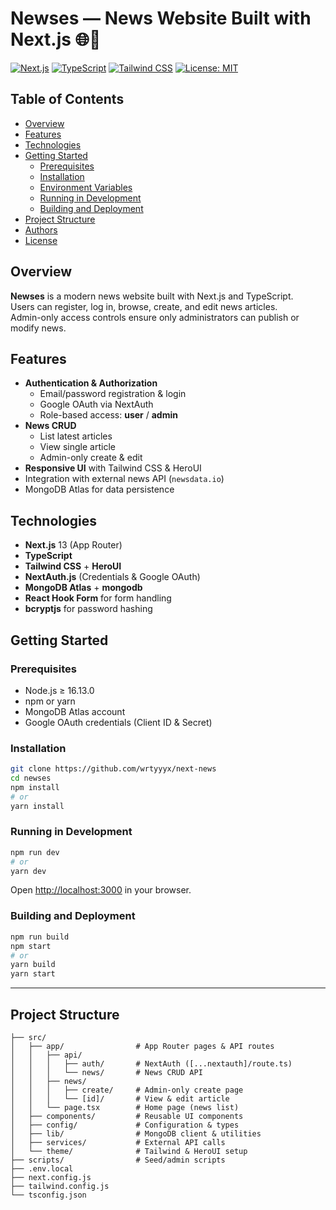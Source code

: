 # Newses — News Website Built with Next.js 🌐📰

[![Next.js](https://img.shields.io/badge/Next.js-13.4-blue)](https://nextjs.org/) [![TypeScript](https://img.shields.io/badge/TypeScript-5.1-blue)](https://www.typescriptlang.org/) [![Tailwind CSS](https://img.shields.io/badge/Tailwind_CSS-3.4-blue)](https://tailwindcss.com/) [![License: MIT](https://img.shields.io/badge/License-MIT-green)](LICENSE)

## Table of Contents

- [Overview](#overview)
- [Features](#features)
- [Technologies](#technologies)
- [Getting Started](#getting-started)
  - [Prerequisites](#prerequisites)
  - [Installation](#installation)
  - [Environment Variables](#environment-variables)
  - [Running in Development](#running-in-development)
  - [Building and Deployment](#building-and-deployment)
- [Project Structure](#project-structure)
- [Authors](#authors)
- [License](#license)

## Overview

**Newses** is a modern news website built with Next.js and TypeScript.  
Users can register, log in, browse, create, and edit news articles.  
Admin-only access controls ensure only administrators can publish or modify news.

## Features

- **Authentication & Authorization**
  - Email/password registration & login
  - Google OAuth via NextAuth
  - Role-based access: **user** / **admin**
- **News CRUD**
  - List latest articles
  - View single article
  - Admin-only create & edit
- **Responsive UI** with Tailwind CSS & HeroUI
- Integration with external news API (`newsdata.io`)
- MongoDB Atlas for data persistence

## Technologies

- **Next.js** 13 (App Router)
- **TypeScript**
- **Tailwind CSS** + **HeroUI**
- **NextAuth.js** (Credentials & Google OAuth)
- **MongoDB Atlas** + **mongodb**
- **React Hook Form** for form handling
- **bcryptjs** for password hashing

## Getting Started

### Prerequisites

- Node.js ≥ 16.13.0
- npm or yarn
- MongoDB Atlas account
- Google OAuth credentials (Client ID & Secret)

### Installation

```bash
git clone https://github.com/wrtyyyx/next-news
cd newses
npm install
# or
yarn install
```

### Running in Development

```bash
npm run dev
# or
yarn dev
```

Open [http://localhost:3000](http://localhost:3000) in your browser.

### Building and Deployment

```bash
npm run build
npm start
# or
yarn build
yarn start
```

---

## Project Structure

```
├── src/
│   ├── app/                # App Router pages & API routes
│   │   ├── api/
│   │   │   ├── auth/       # NextAuth ([...nextauth]/route.ts)
│   │   │   └── news/       # News CRUD API
│   │   ├── news/
│   │   │   ├── create/     # Admin-only create page
│   │   │   └── [id]/       # View & edit article
│   │   └── page.tsx        # Home page (news list)
│   ├── components/         # Reusable UI components
│   ├── config/             # Configuration & types
│   ├── lib/                # MongoDB client & utilities
│   ├── services/           # External API calls
│   └── theme/              # Tailwind & HeroUI setup
├── scripts/                # Seed/admin scripts
├── .env.local
├── next.config.js
├── tailwind.config.js
└── tsconfig.json
```


